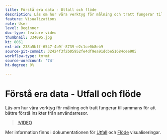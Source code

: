 ```yaml
---
title: Förstå era data - Utfall och flöde
description: Läs om hur våra verktyg för målning och tratt fungerar tillsammans för att bättre förstå insikter från användarresor.
feature: Visualizations
role: User
level: Beginner
doc-type: feature video
thumbnail: 334095.jpg
kt: 8061
exl-id: 238a5bff-6547-4b9f-8739-e2c1ce0b8eb9
source-git-commit: 32424f3f2b05952fe4df9ea91dcbe51684cee905
workflow-type: tm+mt
source-wordcount: '74'
ht-degree: 0%

---
```


# Förstå era data - Utfall och flöde

Läs om hur våra verktyg för målning och tratt fungerar tillsammans för att bättre förstå insikter från användarresor.

>[!VIDEO](https://video.tv.adobe.com/v/334095/?quality=12&learn=on)

Mer information finns i dokumentationen för [Utfall](https://experienceleague.adobe.com/docs/analytics/analyze/analysis-workspace/visualizations/fallout/fallout-flow.html?lang=en) och [Flöde](https://experienceleague.adobe.com/docs/analytics/analyze/analysis-workspace/visualizations/flow/flow.html?lang=en) visualiseringar.
